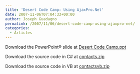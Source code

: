 ```yaml
---
title: 'Desert Code Camp: Using AjaxPro.Net'
date: 2007-11-06T07:04:33+00:00
author: Joseph Guadagno
permalink: /2007/11/06/desert-code-camp-using-ajaxpro-net/
categories:
  - Articles
---
```

Download the PowerPoint® slide at [Desert Code Camp.ppt](http://www.josephguadagno.net/Documents/Desert%20Code%20Camp.ppt)

Download the source code in C# at [contacts.zip](http://www.josephguadagno.net/Documents/Contacts.zip)

Download the source code in VB at [contactsvb.zip](http://www.josephguadagno.net/Documents/ContactsVB.zip)